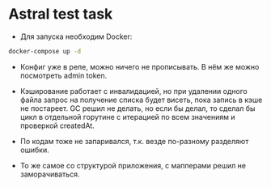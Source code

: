 # Astral test task

- Для запуска необходим Docker:

```bash
docker-compose up -d
```

- Конфиг уже в репе, можно ничего не прописывать. В нём же можно посмотреть admin token.

- Кэширование работает с инвалидацией, но при удалении одного файла запрос на получение списка
будет висеть, пока запись в кэше не постареет. GC решил не делать, но если бы делал, то сделал
бы цикл в отдельной горутине с итерацией по всем значениям и проверкой createdAt.

- По кодам тоже не запаривался, т.к. везде по-разному разделяют ошибки.

- То же самое со структурой приложения, с мапперами решил не заморачиваться.